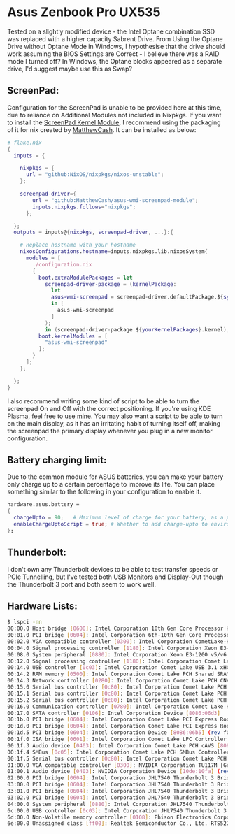 # Asus Zenbook Pro UX535

Tested on a slightly modified device - the Intel Optane combination SSD was replaced with a higher capacity Sabrent Drive. From Using the Optane Drive without Optane Mode in Windows, I hypothesise that the drive should work assuming the BIOS Settings are Correct - I believe there was a RAID mode I turned off? In Windows, the Optane blocks appeared as a separate drive, I'd suggest maybe use this as Swap?

## ScreenPad:

Configuration for the ScreenPad is unable to be provided here at this time, due to reliance on Additional Modules not included in Nixpkgs. If you want to install the [ScreenPad Kernel Module](https://github.com/Plippo/asus-wmi-screenpad), I recommend using the packaging of it for nix created by [MatthewCash](https://github.com/MatthewCash/asus-wmi-screenpad-module). It can be installed as below:

```nix
# flake.nix
{
  inputs = {

    nixpkgs = {
      url = "github:NixOS/nixpkgs/nixos-unstable";
    };

    screenpad-driver={
        url = "github:MatthewCash/asus-wmi-screenpad-module";
        inputs.nixpkgs.follows="nixpkgs";
      };

  };
  outputs = inputs@{nixpkgs, screenpad-driver, ...}:{

    # Replace hostname with your hostname
    nixosConfigurations.hostname=inputs.nixpkgs.lib.nixosSystem{
      modules = [
        ./configuration.nix
        {
          boot.extraModulePackages = let
            screenpad-driver-package = (kernelPackage:
              let
              asus-wmi-screenpad = screenpad-driver.defaultPackage.${system}.override{kernel=kernelPackage;};
              in [
                asus-wmi-screenpad
              ]
            );
            in (screenpad-driver-package ${yourKernelPackages}.kernel); # Replace ${yourKernelPackages} with the value of your config.boot.kernelPackages, for me, this would be pkgs.kernelPackages_latest
          boot.kernelModules = [
            "asus-wmi-screenpad"
          ];
        }
      ];
    };

  };
}

```

I also recommend writing some kind of script to be able to turn the screenpad On and Off with the correct positioning. If you're using KDE Plasma, feel free to use [mine](https://github.com/Green-D-683/Asus-ScreenPad-Linux). You may also want a script to be able to turn on the main display, as it has an irritating habit of turning itself off, making the screenpad the primary display whenever you plug in a new monitor configuration.

## Battery charging limit:

Due to the common module for ASUS batteries, you can make your battery only charge up to a certain percentage to improve its life. You can place something similar to the following in your configuration to enable it.

```nix
hardware.asus.battery =
{
  chargeUpto = 90;   # Maximum level of charge for your battery, as a percentage.
  enableChargeUptoScript = true; # Whether to add charge-upto to environment.systemPackages. `charge-upto 100` temporarily sets the charge limit to 100%, useful if you're going to need the extra battery on a longer journey.
};
```

## Thunderbolt:

I don't own any Thunderbolt devices to be able to test transfer speeds or PCIe Tunnelling, but I've tested both USB Monitors and Display-Out though the Thunderbolt 3 port and both seem to work well.

## Hardware Lists:

```bash
$ lspci -nn
00:00.0 Host bridge [0600]: Intel Corporation 10th Gen Core Processor Host Bridge/DRAM Registers [8086:9b44] (rev 02)
00:01.0 PCI bridge [0604]: Intel Corporation 6th-10th Gen Core Processor PCIe Controller (x16) [8086:1901] (rev 02)
00:02.0 VGA compatible controller [0300]: Intel Corporation CometLake-H GT2 [UHD Graphics] [8086:9bc4] (rev 05)
00:04.0 Signal processing controller [1180]: Intel Corporation Xeon E3-1200 v5/E3-1500 v5/6th Gen Core Processor Thermal Subsystem [8086:1903] (rev 02)
00:08.0 System peripheral [0880]: Intel Corporation Xeon E3-1200 v5/v6 / E3-1500 v5 / 6th/7th/8th Gen Core Processor Gaussian Mixture Model [8086:1911]
00:12.0 Signal processing controller [1180]: Intel Corporation Comet Lake PCH Thermal Controller [8086:06f9]
00:14.0 USB controller [0c03]: Intel Corporation Comet Lake USB 3.1 xHCI Host Controller [8086:06ed]
00:14.2 RAM memory [0500]: Intel Corporation Comet Lake PCH Shared SRAM [8086:06ef]
00:14.3 Network controller [0280]: Intel Corporation Comet Lake PCH CNVi WiFi [8086:06f0]
00:15.0 Serial bus controller [0c80]: Intel Corporation Comet Lake PCH Serial IO I2C Controller #0 [8086:06e8]
00:15.1 Serial bus controller [0c80]: Intel Corporation Comet Lake PCH Serial IO I2C Controller #1 [8086:06e9]
00:15.2 Serial bus controller [0c80]: Intel Corporation Comet Lake PCH Serial IO I2C Controller #2 [8086:06ea]
00:16.0 Communication controller [0780]: Intel Corporation Comet Lake HECI Controller [8086:06e0]
00:17.0 SATA controller [0106]: Intel Corporation Device [8086:06d3]
00:1b.0 PCI bridge [0604]: Intel Corporation Comet Lake PCI Express Root Port #21 [8086:06ac] (rev f0)
00:1d.0 PCI bridge [0604]: Intel Corporation Comet Lake PCI Express Root Port #9 [8086:06b0] (rev f0)
00:1d.5 PCI bridge [0604]: Intel Corporation Device [8086:06b5] (rev f0)
00:1f.0 ISA bridge [0601]: Intel Corporation Comet Lake LPC Controller [8086:068d]
00:1f.3 Audio device [0403]: Intel Corporation Comet Lake PCH cAVS [8086:06c8]
00:1f.4 SMBus [0c05]: Intel Corporation Comet Lake PCH SMBus Controller [8086:06a3]
00:1f.5 Serial bus controller [0c80]: Intel Corporation Comet Lake PCH SPI Controller [8086:06a4]
01:00.0 VGA compatible controller [0300]: NVIDIA Corporation TU117M [GeForce GTX 1650 Ti Mobile] [10de:1f95] (rev a1)
01:00.1 Audio device [0403]: NVIDIA Corporation Device [10de:10fa] (rev a1)
02:00.0 PCI bridge [0604]: Intel Corporation JHL7540 Thunderbolt 3 Bridge [Titan Ridge 2C 2018] [8086:15e7] (rev 06)
03:00.0 PCI bridge [0604]: Intel Corporation JHL7540 Thunderbolt 3 Bridge [Titan Ridge 2C 2018] [8086:15e7] (rev 06)
03:01.0 PCI bridge [0604]: Intel Corporation JHL7540 Thunderbolt 3 Bridge [Titan Ridge 2C 2018] [8086:15e7] (rev 06)
03:02.0 PCI bridge [0604]: Intel Corporation JHL7540 Thunderbolt 3 Bridge [Titan Ridge 2C 2018] [8086:15e7] (rev 06)
04:00.0 System peripheral [0880]: Intel Corporation JHL7540 Thunderbolt 3 NHI [Titan Ridge 2C 2018] [8086:15e8] (rev 06)
6c:00.0 USB controller [0c03]: Intel Corporation JHL7540 Thunderbolt 3 USB Controller [Titan Ridge 2C 2018] [8086:15e9] (rev 06)
6d:00.0 Non-Volatile memory controller [0108]: Phison Electronics Corporation E18 PCIe4 NVMe Controller [1987:5018] (rev 01)
6e:00.0 Unassigned class [ff00]: Realtek Semiconductor Co., Ltd. RTS522A PCI Express Card Reader [10ec:522a] (rev 01)
```
